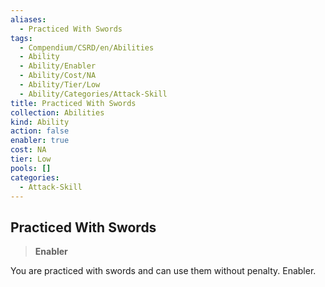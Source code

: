 ```yaml
---
aliases:
  - Practiced With Swords
tags:
  - Compendium/CSRD/en/Abilities
  - Ability
  - Ability/Enabler
  - Ability/Cost/NA
  - Ability/Tier/Low
  - Ability/Categories/Attack-Skill
title: Practiced With Swords
collection: Abilities
kind: Ability
action: false
enabler: true
cost: NA
tier: Low
pools: []
categories:
  - Attack-Skill
---
```

## Practiced With Swords    
>**Enabler**  
    
You are practiced with swords and can use them without penalty. Enabler.